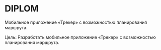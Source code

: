# DIPLOM
Мобильное приложение «Трекер» с возможностью планирования маршрута.

Цель: Разработать мобильное приложение «Трекер» с возможностью планирования маршрута.
